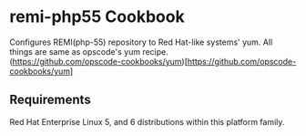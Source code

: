 remi-php55 Cookbook
===================

Configures REMI(php-55) repository to Red Hat-like systems' yum. All things are same as opscode's yum recipe.  
(https://github.com/opscode-cookbooks/yum)[https://github.com/opscode-cookbooks/yum]

Requirements
------------

Red Hat Enterprise Linux 5, and 6 distributions within this platform family.
